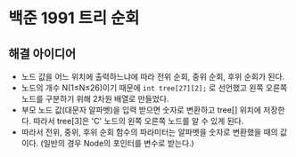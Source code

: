 # 백준 1991 트리 순회

## 해결 아이디어

- 노드 값을 어느 위치에 출력하느냐에 따라 전위 순회, 중위 순회, 후위 순회가 된다.
- 노드의 개수 N(1≤N≤26)이기 때문에 ```int tree[27][2];``` 로 선언했고 왼쪽 오른쪽 노드를 구분하기 위해 2차원 배열로 만들었다.
- 부모 노드 값(대문자 알파벳)을 입력 받으면 숫자로 변환하고 tree[] 위치에 저장한다. 따라서 tree[3]은 'C' 노드의 왼쪽 오른쪽 노드를 알 수 있게 된다. 
- 따라서 전위, 중위, 후위 순회 함수의 파라미터는 알파벳을 숫자로 변환했을 때의 값이다. (일반의 경우 Node의 포인터를 변수로 받는다.)

